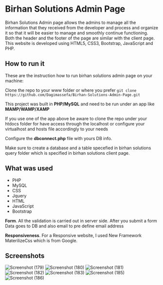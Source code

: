 # Birhan Solutions Admin Page
Birhan Solutions Admin page allows the admins to manage all the information that they received from the developer and process and organize it so that it will be easier to manage and smoothly continue functioning. Both the header and the footer of the page are similar with the client page. This website is developed using HTML5, CSS3, Bootstrap, JavaScript and PHP.

## How to run it


These are the instruction how to run birhan solutions admin page on your machine:

Clone the repo to your www folder or where you prefer `git clone https://github.com/Dagimassefa/Birhan-Solutions-Admin-Page.git `

This project was built in **PHP/MySQL** and need to be run under an app like **MAMP/WAMP/XAMP** 

If you use one of the app above be aware to clone the repo under your htdocs folder for have access through the localhost or configure your virtualhost and hosts file accordingly to your needs

Configure the **dbconnect.php** file with yours DB info.

Make sure to create a database and a table specefied in birhan solutions query folder which is specified in birhan solutions client page.


## What was used

- PHP
- MySQL
- CSS
- Jquery 
- HTML
- JavaScript
- Bootstrap

**Form**. All the validation is carried out in server side.
After you submit a form Data goes to DB and also email to pre define email address

**Responsiveness**. For a Responsive website, I used New Framework MaterilizeCss which is from Google.

## Screenshots
![Screenshot (179)](https://user-images.githubusercontent.com/94830418/197356140-1393becd-958b-4914-ba0f-b86fab6c55f6.png)
![Screenshot (180)](https://user-images.githubusercontent.com/94830418/197356142-3e04e77d-0108-4629-8323-aa865bfe32a1.png)
![Screenshot (181)](https://user-images.githubusercontent.com/94830418/197356143-ee7a7e5f-28c0-445e-a8a3-4c289e7cf157.png)
![Screenshot (182)](https://user-images.githubusercontent.com/94830418/197356145-0cb6e02c-e7be-4b3a-b149-a420baf19fde.png)
![Screenshot (183)](https://user-images.githubusercontent.com/94830418/197356146-12c8ed9a-e740-4c7d-b3a1-a0c054d5d41e.png)
![Screenshot (185)](https://user-images.githubusercontent.com/94830418/197356147-04d686b8-59fc-41d2-b7d5-870ee6ef3fc7.png)
![Screenshot (186)](https://user-images.githubusercontent.com/94830418/197356149-775a0477-ac84-4487-ae8c-26e92e3e9892.png)

